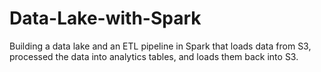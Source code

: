 # Data-Lake-with-Spark
Building a data lake and an ETL pipeline in Spark that loads data from S3, processed the data into analytics tables, and loads them back into S3. 
